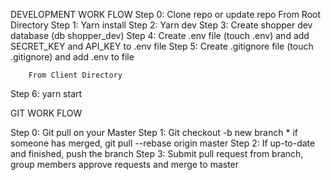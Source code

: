 DEVELOPMENT WORK FLOW
Step 0: Clone repo or update repo
        From Root Directory
Step 1: Yarn install
Step 2: Yarn dev
Step 3: Create shopper dev database (db shopper_dev)
Step 4: Create .env file (touch .env) and add SECRET_KEY and API_KEY to .env file
Step 5: Create .gitignore file (touch .gitignore) and add .env to file
        
        From Client Directory
Step 6: yarn start





GIT WORK FLOW

Step 0: Git pull on your Master
Step 1: Git checkout -b new branch
        * if someone has merged, git pull --rebase origin master
Step 2: If up-to-date and finished, push the branch
Step 3: Submit pull request from branch, group members approve requests and merge to master
